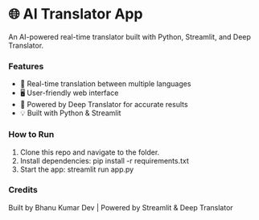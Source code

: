 # 🌐 AI Translator App

An AI-powered real-time translator built with Python, Streamlit, and Deep Translator.

### Features
- 🚀 Real-time translation between multiple languages
- 🖥️ User-friendly web interface
- 🤖 Powered by Deep Translator for accurate results
- 💡 Built with Python & Streamlit

### How to Run
1. Clone this repo and navigate to the folder.
2. Install dependencies:
pip install -r requirements.txt
3. Start the app:
streamlit run app.py

### Credits
Built by Bhanu Kumar Dev | Powered by Streamlit & Deep Translator
